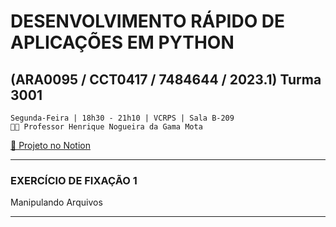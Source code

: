 
# **DESENVOLVIMENTO RÁPIDO DE APLICAÇÕES EM PYTHON**
## (ARA0095 / CCT0417 / 7484644 / 2023.1) Turma 3001

    Segunda-Feira | 18h30 - 21h10 | VCRPS | Sala B-209
    👨🏻 Professor Henrique Nogueira da Gama Mota

[🔗 Projeto no Notion](https://gabrielmdev.notion.site/ARA0095-DESENV-R-PIDO-DE-APLIC-EM-PYTHON-459e3c32d1074bac8d710c8651d904fc)

---

### **EXERCÍCIO DE FIXAÇÃO 1**
Manipulando Arquivos

---